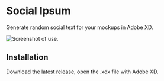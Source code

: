 # Social Ipsum

Generate random social text for your mockups in Adobe XD.

![Screenshot of use.](https://user-images.githubusercontent.com/13204/70499908-2db82880-1ae8-11ea-8fba-f4426da61f41.png)

## Installation

Download the [latest release](https://github.com/Yuffster/socialipsum/releases), open the .xdx file with Adobe XD.